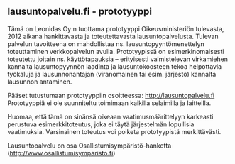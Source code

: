 ## lausuntopalvelu.fi - prototyyppi

Tämä on Leonidas Oy:n tuottama prototyyppi Oikeusministeriön tulevasta, 2012 aikana hankittavasta ja toteutettavasta lausuntopalvelusta. Tulevan palvelun tavoitteena on mahdollistaa ns. lausuntopyyntömenettelyn toteuttaminen verkkopalvelun avulla. Prototyypissä on esimerkinomaisesti toteutettu joitain ns. käyttötapauksia – erityisesti valmistelevan virkamiehen kannalta lausuntopyynnön laadinta ja lausuntokoosteen tekoa helpottavia työkaluja ja lausunnonantajan (viranomainen tai esim. järjestö) kannalta lausunnon antaminen.

Pääset tutustumaan prototyyppiin osoitteessa: http://lausuntopalvelu.fi
Prototyyppiä ei ole suunniteltu toimimaan kaikilla selaimilla ja laitteilla.

Huomaa, että tämä on sinänsä oikeaan vaatimusmäärittelyyn karkeasti perustuva esimerkkitoteutus, joka ei täytä järjestelmän lopullisia vaatimuksia. Varsinainen toteutus voi poiketa prototyypistä merkittävästi.

Lausuntopalvelu on osa Osallistumisympäristö-hanketta (http://www.osallistumisymparisto.fi)
